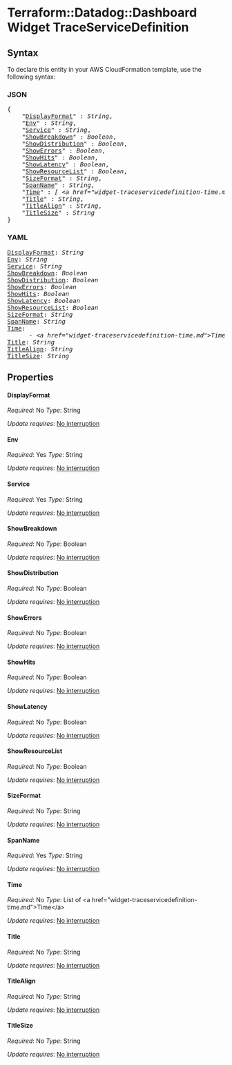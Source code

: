 # Terraform::Datadog::Dashboard Widget TraceServiceDefinition

## Syntax

To declare this entity in your AWS CloudFormation template, use the following syntax:

### JSON

<pre>
{
    "<a href="#displayformat" title="DisplayFormat">DisplayFormat</a>" : <i>String</i>,
    "<a href="#env" title="Env">Env</a>" : <i>String</i>,
    "<a href="#service" title="Service">Service</a>" : <i>String</i>,
    "<a href="#showbreakdown" title="ShowBreakdown">ShowBreakdown</a>" : <i>Boolean</i>,
    "<a href="#showdistribution" title="ShowDistribution">ShowDistribution</a>" : <i>Boolean</i>,
    "<a href="#showerrors" title="ShowErrors">ShowErrors</a>" : <i>Boolean</i>,
    "<a href="#showhits" title="ShowHits">ShowHits</a>" : <i>Boolean</i>,
    "<a href="#showlatency" title="ShowLatency">ShowLatency</a>" : <i>Boolean</i>,
    "<a href="#showresourcelist" title="ShowResourceList">ShowResourceList</a>" : <i>Boolean</i>,
    "<a href="#sizeformat" title="SizeFormat">SizeFormat</a>" : <i>String</i>,
    "<a href="#spanname" title="SpanName">SpanName</a>" : <i>String</i>,
    "<a href="#time" title="Time">Time</a>" : <i>[ &lt;a href=&#34;widget-traceservicedefinition-time.md&#34;&gt;Time&lt;/a&gt;, ... ]</i>,
    "<a href="#title" title="Title">Title</a>" : <i>String</i>,
    "<a href="#titlealign" title="TitleAlign">TitleAlign</a>" : <i>String</i>,
    "<a href="#titlesize" title="TitleSize">TitleSize</a>" : <i>String</i>
}
</pre>

### YAML

<pre>
<a href="#displayformat" title="DisplayFormat">DisplayFormat</a>: <i>String</i>
<a href="#env" title="Env">Env</a>: <i>String</i>
<a href="#service" title="Service">Service</a>: <i>String</i>
<a href="#showbreakdown" title="ShowBreakdown">ShowBreakdown</a>: <i>Boolean</i>
<a href="#showdistribution" title="ShowDistribution">ShowDistribution</a>: <i>Boolean</i>
<a href="#showerrors" title="ShowErrors">ShowErrors</a>: <i>Boolean</i>
<a href="#showhits" title="ShowHits">ShowHits</a>: <i>Boolean</i>
<a href="#showlatency" title="ShowLatency">ShowLatency</a>: <i>Boolean</i>
<a href="#showresourcelist" title="ShowResourceList">ShowResourceList</a>: <i>Boolean</i>
<a href="#sizeformat" title="SizeFormat">SizeFormat</a>: <i>String</i>
<a href="#spanname" title="SpanName">SpanName</a>: <i>String</i>
<a href="#time" title="Time">Time</a>: <i>
      - &lt;a href=&#34;widget-traceservicedefinition-time.md&#34;&gt;Time&lt;/a&gt;</i>
<a href="#title" title="Title">Title</a>: <i>String</i>
<a href="#titlealign" title="TitleAlign">TitleAlign</a>: <i>String</i>
<a href="#titlesize" title="TitleSize">TitleSize</a>: <i>String</i>
</pre>

## Properties

#### DisplayFormat

_Required_: No
_Type_: String

_Update requires_: [No interruption](https://docs.aws.amazon.com/AWSCloudFormation/latest/UserGuide/using-cfn-updating-stacks-update-behaviors.html#update-no-interrupt)

#### Env

_Required_: Yes
_Type_: String

_Update requires_: [No interruption](https://docs.aws.amazon.com/AWSCloudFormation/latest/UserGuide/using-cfn-updating-stacks-update-behaviors.html#update-no-interrupt)

#### Service

_Required_: Yes
_Type_: String

_Update requires_: [No interruption](https://docs.aws.amazon.com/AWSCloudFormation/latest/UserGuide/using-cfn-updating-stacks-update-behaviors.html#update-no-interrupt)

#### ShowBreakdown

_Required_: No
_Type_: Boolean

_Update requires_: [No interruption](https://docs.aws.amazon.com/AWSCloudFormation/latest/UserGuide/using-cfn-updating-stacks-update-behaviors.html#update-no-interrupt)

#### ShowDistribution

_Required_: No
_Type_: Boolean

_Update requires_: [No interruption](https://docs.aws.amazon.com/AWSCloudFormation/latest/UserGuide/using-cfn-updating-stacks-update-behaviors.html#update-no-interrupt)

#### ShowErrors

_Required_: No
_Type_: Boolean

_Update requires_: [No interruption](https://docs.aws.amazon.com/AWSCloudFormation/latest/UserGuide/using-cfn-updating-stacks-update-behaviors.html#update-no-interrupt)

#### ShowHits

_Required_: No
_Type_: Boolean

_Update requires_: [No interruption](https://docs.aws.amazon.com/AWSCloudFormation/latest/UserGuide/using-cfn-updating-stacks-update-behaviors.html#update-no-interrupt)

#### ShowLatency

_Required_: No
_Type_: Boolean

_Update requires_: [No interruption](https://docs.aws.amazon.com/AWSCloudFormation/latest/UserGuide/using-cfn-updating-stacks-update-behaviors.html#update-no-interrupt)

#### ShowResourceList

_Required_: No
_Type_: Boolean

_Update requires_: [No interruption](https://docs.aws.amazon.com/AWSCloudFormation/latest/UserGuide/using-cfn-updating-stacks-update-behaviors.html#update-no-interrupt)

#### SizeFormat

_Required_: No
_Type_: String

_Update requires_: [No interruption](https://docs.aws.amazon.com/AWSCloudFormation/latest/UserGuide/using-cfn-updating-stacks-update-behaviors.html#update-no-interrupt)

#### SpanName

_Required_: Yes
_Type_: String

_Update requires_: [No interruption](https://docs.aws.amazon.com/AWSCloudFormation/latest/UserGuide/using-cfn-updating-stacks-update-behaviors.html#update-no-interrupt)

#### Time

_Required_: No
_Type_: List of &lt;a href=&#34;widget-traceservicedefinition-time.md&#34;&gt;Time&lt;/a&gt;

_Update requires_: [No interruption](https://docs.aws.amazon.com/AWSCloudFormation/latest/UserGuide/using-cfn-updating-stacks-update-behaviors.html#update-no-interrupt)

#### Title

_Required_: No
_Type_: String

_Update requires_: [No interruption](https://docs.aws.amazon.com/AWSCloudFormation/latest/UserGuide/using-cfn-updating-stacks-update-behaviors.html#update-no-interrupt)

#### TitleAlign

_Required_: No
_Type_: String

_Update requires_: [No interruption](https://docs.aws.amazon.com/AWSCloudFormation/latest/UserGuide/using-cfn-updating-stacks-update-behaviors.html#update-no-interrupt)

#### TitleSize

_Required_: No
_Type_: String

_Update requires_: [No interruption](https://docs.aws.amazon.com/AWSCloudFormation/latest/UserGuide/using-cfn-updating-stacks-update-behaviors.html#update-no-interrupt)

